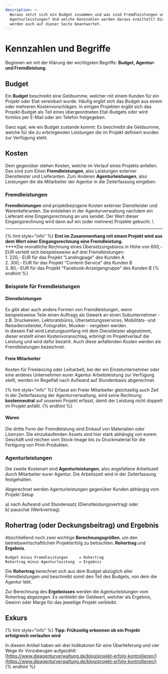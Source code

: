```yaml
---
description: >-
  Woraus setzt sich ein Budget zusammen und was sind Fremdleistungen und
  Agenturleistungen? Und welche Kennzahlen werden daraus ermittelt? Diese Fragen
  werden euch auf dieser Seite beantwortet.
---
```


# Kennzahlen und Begriffe

Beginnen wir mit der Klärung der wichtigsten Begriffe: **Budget, Agentur- und Fremdleistung.**

## Budget

Ein **Budget** beschreibt eine Geldsumme, welcher mit einem Kunden für ein Projekt oder Etat vereinbart wurde. Häufig ergibt sich das Budget aus einem oder mehreren Kostenvorschlägen. In einigen Projekten ergibt sich das Projekt-Budget als Teil eines übergeordneten Etat-Budgets oder wird formlos per E-Mail oder am Telefon freigegeben.&#x20;

Ganz egal, wie ein Budget zustande kommt: Es beschreibt die Geldsumme, welche für die zu erbringenden Leistungen die im Projekt definiert wurden zur Verfügung steht.

## Kosten

Dem gegenüber stehen Kosten, welche im Verlauf eines Projekts anfallen. Das sind zum Einen **Fremdleistungen**, also Leistungen externer Dienstleister und Lieferanten. Zum Anderen **Agenturleistungen**, also Leistungen die die Mitarbeiter der Agentur in die Zeiterfassung eingeben.

### Fremdleistungen

**Fremdleistungen** sind projektbezogene Kosten externer Dienstleister und Warenlieferanten. Sie entstehen in der Agenturverwaltung nachdem ein Lieferant eine Eingangsrechnung an uns sendet. Der Wert dieser Eingangsrechnung wird dann auf ein (oder mehrere) Projekte gebucht. \
****

{% hint style="info" %}
**Erst im Zusammenhang mit einem Projekt wird aus dem Wert einer Eingangsrechnung eine Fremdleistung.**\
****Die monatliche Rechnung eines Übersetzungsbüros in Höhe von 600,- EUR verteilt sich beispielsweise auf drei Fremdleistungen:\
1\. 220,- EUR für das Projekt "Landingpage" des Kunden A\
2\. 300,- EUR für das Projekt "Content-Service" des Kunden B\
3\. 80,- EUR für das Projekt "Facebook-Anzeigengruppe" des Kunden B
{% endhint %}

### Beispiele für Fremdleistungen

#### Dienstleistungen

Es gibt aber auch andere Formen von Fremdleistungen, wenn beispielsweise Teile einen Auftrags als Gewerk an einen Subunternehmer - z.B. Druckereien, Lektoratsbüros, Übersetzungsservices, Mobilitäts- und Reisedienstleister, Fotografen, Musiker - vergeben werden.\
In diesem Fall wird Leistungsumfang mit dem Dienstleister abgestimmt, dieser erstellt einen Kostenvoranschlag, erbringt im Projektverlauf die Leistung und wird dafür bezahlt. Auch diese anfallenden Kosten werden als Fremdleistungen bezeichnet.&#x20;

#### Freie Mitarbeiter

Kosten für Freelancing oder Leiharbeit, bei der ein Einzelunternehmer oder eine anderes Unternehmen eurer Agentur Arbeitsleistung zur Verfügung stellt, werden im Regelfall nach Aufwand auf Stundenbasis abgerechnet.&#x20;

{% hint style="info" %}
Erfasst ein Freier Mitarbeiter gleichzeitig auch Zeit in der Zeiterfassung der Agenturverwaltung, wird seine Rechnung **kostenneutral** auf unserem Projekt erfasst, damit der Leistung nicht doppelt im Projekt anfällt.
{% endhint %}

#### Waren

Die dritte Form der Fremdleistung sind Einkauf von Materialien oder Lizenzen. Die einzukaufenden Assets sind hier stark abhängig von eurem Geschäft und reichen vom Stock-Image bis zu Druckmaterial für die Fertigung von Print-Produkten.

### Agenturleistungen

Die zweite Kostenart sind **Agenturleistungen**, also angefallene Arbeitszeit durch Mitarbeiter eurer Agentur. Die Arbeitszeit wird in der Zeiterfassung festgehalten.&#x20;

Abgerechnet werden Agenturleistungen gegenüber Kunden abhängig vom Projekt-Setup&#x20;

a) nach Aufwand und Stundensatz (Dienstleistungsvertrag) oder \
b) pauschal (Werkvertrag).

## Rohertrag (oder Deckungsbeitrag) und Ergebnis

Abschließend noch zwei wichtige **Berechnungsgrößen**, um den betriebswirtschaftlichen Projekterfolg zu betrachten: **Rohertrag** und **Ergebnis**.

```
Budget minus Fremdleistungen     = Rohertrag
Rohertrag minus Agenturleistung  = Ergebnis
```

Die **Rohertrag** berechnet sich aus dem Budget abzüglich aller Fremdleistungen und beschreibt somit den Teil des Budgets, von dem die Agentur lebt.

Zur Berechnung des **Ergebnisses** werden die Agenturleistungen vom Rohertrag abgezogen. Es verbleibt der Geldwert, welcher als Ergebnis, Gewinn oder Marge für das jeweilige Projekt verbleibt.

## Exkurs

{% hint style="info" %}
**Tipp: Frühzeitig erkennen ob ein Projekt erfolgreich verlaufen wird**

In diesem Artikel haben wir drei Indikatoren für eine Überlieferung und vier Wege ihr Vorzubeugen aufgezählt:\
[https://www.dieagenturverwaltung.de/blog/projekt-erfolg-kontrollieren/](https://www.dieagenturverwaltung.de/blog/projekt-erfolg-kontrollieren/)
{% endhint %}

